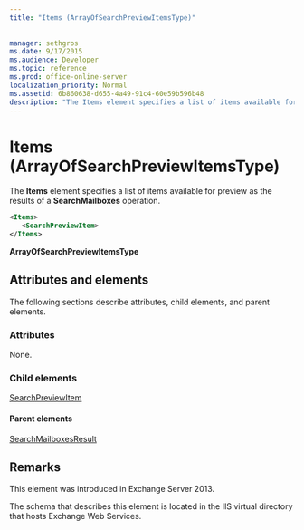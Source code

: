 ```yaml
---
title: "Items (ArrayOfSearchPreviewItemsType)"
 
 
manager: sethgros
ms.date: 9/17/2015
ms.audience: Developer
ms.topic: reference
ms.prod: office-online-server
localization_priority: Normal
ms.assetid: 6b860638-d655-4a49-91c4-60e59b596b48
description: "The Items element specifies a list of items available for preview as the results of a SearchMailboxes operation."
---
```


# Items (ArrayOfSearchPreviewItemsType)

The **Items** element specifies a list of items available for preview as the results of a **SearchMailboxes** operation. 
  
```XML
<Items>
   <SearchPreviewItem>
</Items>
```

 **ArrayOfSearchPreviewItemsType**
## Attributes and elements

The following sections describe attributes, child elements, and parent elements.
  
### Attributes

None.
  
### Child elements

[SearchPreviewItem](searchpreviewitem.md)
  
#### Parent elements

[SearchMailboxesResult](searchmailboxesresult.md)
  
## Remarks

This element was introduced in Exchange Server 2013.
  
The schema that describes this element is located in the IIS virtual directory that hosts Exchange Web Services.
  

